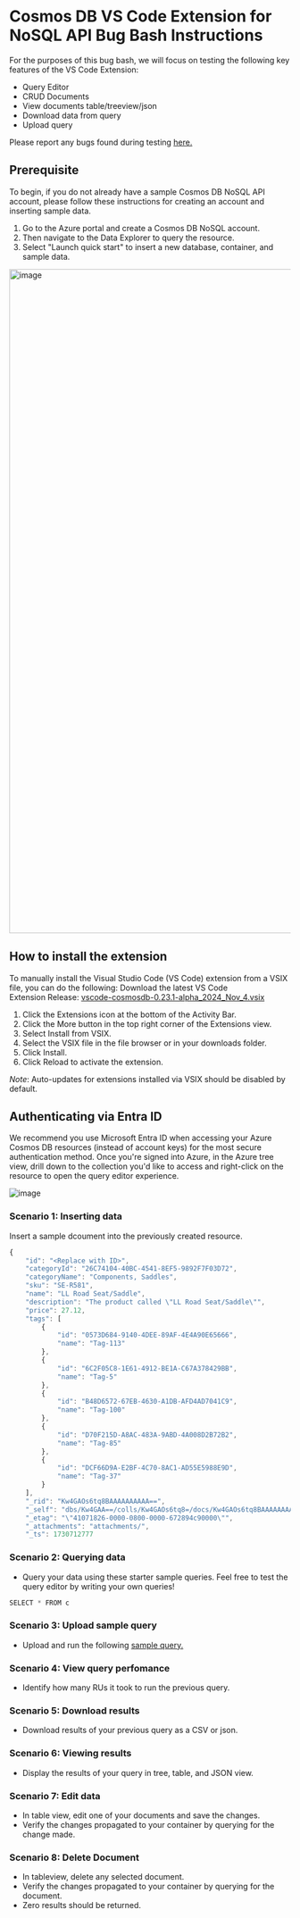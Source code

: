 # Cosmos DB VS Code Extension for NoSQL API Bug Bash Instructions

For the purposes of this bug bash, we will focus on testing the following key features of the VS Code Extension: 
- Query Editor
- CRUD Documents
- View documents table/treeview/json
- Download data from query
- Upload query

Please report any bugs found during testing [here.](https://msdata.visualstudio.com/ba574a88-a171-48e0-8fcb-5fef6d23739c/_workitems/create/Bug?templateId=b2e99ad5-c743-44fc-8d99-c10f6e19997c&ownerId=53949023-eaac-440a-ae64-84428a77f43e)


## Prerequisite
To begin, if you do not already have a sample Cosmos DB NoSQL API account, please follow these instructions for creating an account and inserting sample data.

1. Go to the Azure portal and create a Cosmos DB NoSQL account.
2. Then navigate to the Data Explorer to query the resource.
3. Select "Launch quick start" to insert a new database, container, and sample data.
<img width="1190" alt="image" src="https://github.com/user-attachments/assets/342a8b91-6a4e-49e7-abe0-6fe430b9d74e">

## How to install the extension

To manually install the Visual Studio Code (VS Code) extension from a VSIX file, you can do the following:
Download the latest VS Code Extension Release: [vscode-cosmosdb-0.23.1-alpha_2024_Nov_4.vsix](https://microsofteur-my.sharepoint.com/personal/sevoku_microsoft_com/_layouts/15/onedrive.aspx?id=%2Fpersonal%2Fsevoku%5Fmicrosoft%5Fcom%2FDocuments%2Fvscode%2Dcosmosdb%2D0%2E23%2E1%2Dalpha%5F2024%5FNov%5F4%2Evsix&parent=%2Fpersonal%2Fsevoku%5Fmicrosoft%5Fcom%2FDocuments&ct=1730740858008&or=Teams%2DHL&ga=1&LOF=1)
1. Click the Extensions icon at the bottom of the Activity Bar.
2. Click the More button in the top right corner of the Extensions view.
3. Select Install from VSIX.
4. Select the VSIX file in the file browser or in your downloads folder.
5. Click Install.
6. Click Reload to activate the extension.

*Note*: Auto-updates for extensions installed via VSIX should be disabled by default.

## Authenticating via Entra ID
We recommend you use Microsoft Entra ID when accessing your Azure Cosmos DB resources (instead of account keys) for the most secure authentication method. Once you're signed into Azure, in the Azure tree view, drill down to the collection you'd like to access and right-click on the resource to open the query editor experience.

![image](https://github.com/user-attachments/assets/d4d02dc3-8db3-4317-8574-5825af3e8442)


### Scenario 1: Inserting data 
Insert a sample dcoument into the previously created resource.
```javascript
{
    "id": "<Replace with ID>",
    "categoryId": "26C74104-40BC-4541-8EF5-9892F7F03D72",
    "categoryName": "Components, Saddles",
    "sku": "SE-R581",
    "name": "LL Road Seat/Saddle",
    "description": "The product called \"LL Road Seat/Saddle\"",
    "price": 27.12,
    "tags": [
        {
            "id": "0573D684-9140-4DEE-89AF-4E4A90E65666",
            "name": "Tag-113"
        },
        {
            "id": "6C2F05C8-1E61-4912-BE1A-C67A378429BB",
            "name": "Tag-5"
        },
        {
            "id": "B48D6572-67EB-4630-A1DB-AFD4AD7041C9",
            "name": "Tag-100"
        },
        {
            "id": "D70F215D-A8AC-483A-9ABD-4A008D2B72B2",
            "name": "Tag-85"
        },
        {
            "id": "DCF66D9A-E2BF-4C70-8AC1-AD55E5988E9D",
            "name": "Tag-37"
        }
    ],
    "_rid": "Kw4GAOs6tq8BAAAAAAAAAA==",
    "_self": "dbs/Kw4GAA==/colls/Kw4GAOs6tq8=/docs/Kw4GAOs6tq8BAAAAAAAAAA==/",
    "_etag": "\"41071826-0000-0800-0000-672894c90000\"",
    "_attachments": "attachments/",
    "_ts": 1730712777

```

### Scenario 2: Querying data 
- Query your data using these starter sample queries. Feel free to test the query editor by writing your own queries!

```javascript
SELECT * FROM c
```

### Scenario 3: Upload sample query

- Upload and run the following [sample query.](https://github.com/StefArroyo/vscode-nosql-bug-bash-instructions/blob/main/SELECT%20%20FROM%20c%20OFFSET%200%20LIMIT%2010.sql )


### Scenario 4: View query perfomance

- Identify how many RUs it took to run the previous query.

### Scenario 5: Download results

- Download results of your previous query as a CSV or json.


### Scenario 6: Viewing results

- Display the results of your query in tree, table, and JSON view.

### Scenario 7: Edit data

- In table view, edit one of your documents and save the changes.
- Verify the changes propagated to your container by querying for the change made.

### Scenario 8: Delete Document
- In tableview, delete any selected document.
- Verify the changes propagated to your container by querying for the document.
- Zero results should be returned.










